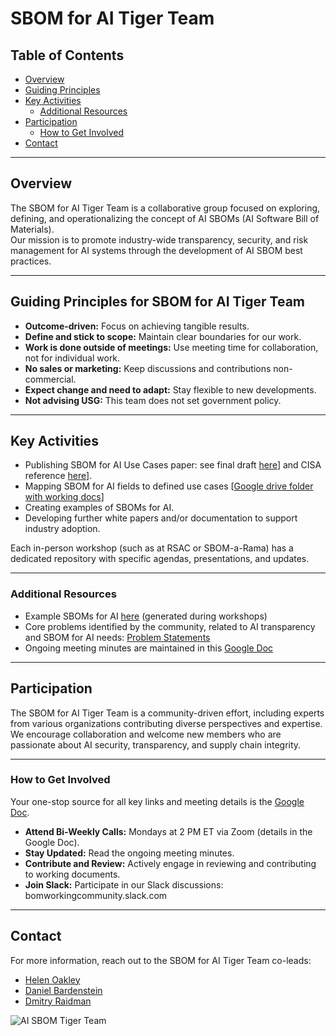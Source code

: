 # SBOM for AI Tiger Team

## Table of Contents
- [Overview](#overview)
- [Guiding Principles](#guiding-principles)
- [Key Activities](#key-activities)
  - [Additional Resources](#additional-resources)
- [Participation](#participation)
  - [How to Get Involved](#how-to-get-involved)
- [Contact](#contact)

---

## Overview
The SBOM for AI Tiger Team is a collaborative group focused on exploring, defining, and operationalizing the concept of AI SBOMs (AI Software Bill of Materials).  
Our mission is to promote industry-wide transparency, security, and risk management for AI systems through the development of AI SBOM best practices.

---

## Guiding Principles for SBOM for AI Tiger Team
- **Outcome-driven:** Focus on achieving tangible results.
- **Define and stick to scope:** Maintain clear boundaries for our work.
- **Work is done outside of meetings:** Use meeting time for collaboration, not for individual work.
- **No sales or marketing:** Keep discussions and contributions non-commercial.
- **Expect change and need to adapt:** Stay flexible to new developments.
- **Not advising USG:** This team does not set government policy.

---

## Key Activities
- Publishing SBOM for AI Use Cases paper: see final draft [here](https://docs.google.com/document/d/1tQlPxKo9WVyu5XdF-GgxIw9p0iwgdyYD/edit?usp=sharing&ouid=110194678381965933391&rtpof=true&sd=true)] and CISA reference [here](https://github.com/SBOM-Community/documents)].
- Mapping SBOM for AI fields to defined use cases [[Google drive folder with working docs](https://drive.google.com/drive/folders/16y1wcQtwe_6LFosxmRTt5FHjtT2xlgek?usp=sharing)]
- Creating examples of SBOMs for AI.
- Developing further white papers and/or documentation to support industry adoption.

Each in-person workshop (such as at RSAC or SBOM-a-Rama) has a dedicated repository with specific agendas, presentations, and updates.

---

### Additional Resources
- Example SBOMs for AI [here](https://github.com/aibom-squad/rsa-2024/tree/main/aibom%20workshop%20examples/cybeats/cyclonedx) (generated during workshops)
- Core problems identified by the community, related to AI transparency and SBOM for AI needs: [Problem Statements](https://github.com/aibom-squad/AIBOM-Tiger-Team/blob/main/AIBOM-problem-statements.md)
- Ongoing meeting minutes are maintained in this [Google Doc](https://docs.google.com/document/d/1IpXG7XBOJnPl_hwFf3JZkDaFb0k2CnI0/edit?usp=sharing&ouid=110194678381965933391&rtpof=true&sd=true)

---

## Participation
The SBOM for AI Tiger Team is a community-driven effort, including experts from various organizations contributing diverse perspectives and expertise.  
We encourage collaboration and welcome new members who are passionate about AI security, transparency, and supply chain integrity.

---

### How to Get Involved
Your one-stop source for all key links and meeting details is the [Google Doc](https://docs.google.com/document/d/1IpXG7XBOJnPl_hwFf3JZkDaFb0k2CnI0/edit?usp=sharing&ouid=110194678381965933391&rtpof=true&sd=true).
- **Attend Bi-Weekly Calls:** Mondays at 2 PM ET via Zoom (details in the Google Doc).
- **Stay Updated:** Read the ongoing meeting minutes.
- **Contribute and Review:** Actively engage in reviewing and contributing to working documents.
- **Join Slack:** Participate in our Slack discussions: bomworkingcommunity.slack.com

---

## Contact
For more information, reach out to the SBOM for AI Tiger Team co-leads:
- [Helen Oakley](https://www.linkedin.com/in/helen-oakley/)
- [Daniel Bardenstein](https://www.linkedin.com/in/bardenstein/)
- [Dmitry Raidman](https://www.linkedin.com/in/draidman/)

![AI SBOM Tiger Team](https://github.com/aibom-workshop/AIBOM-Tiger-Team/blob/main/images/AIBOM-tiger-team.jpg?raw=true)
